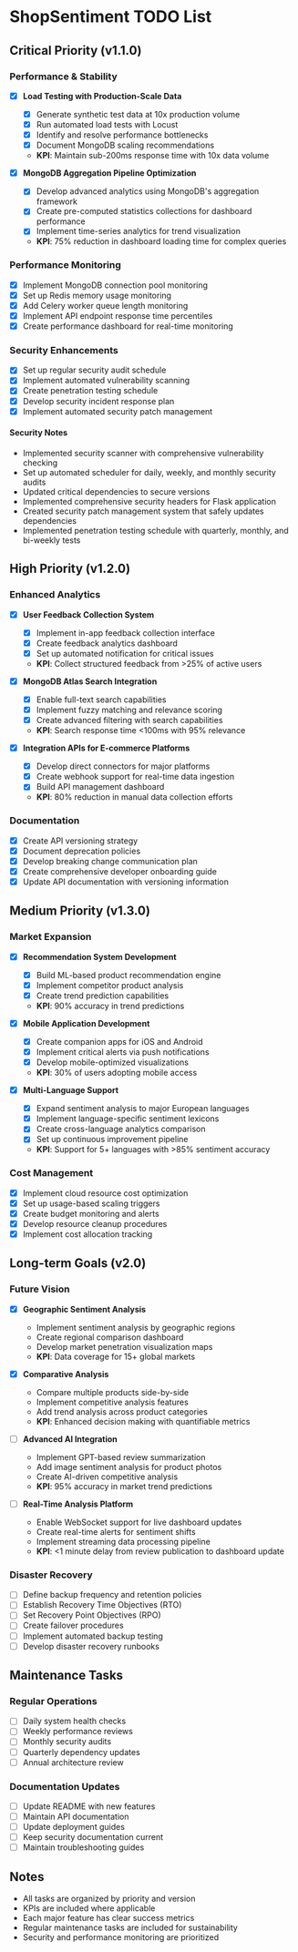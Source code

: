 # ShopSentiment TODO List

## Critical Priority (v1.1.0)

### Performance & Stability
- [x] **Load Testing with Production-Scale Data**
  - [x] Generate synthetic test data at 10x production volume
  - [x] Run automated load tests with Locust
  - [x] Identify and resolve performance bottlenecks
  - [x] Document MongoDB scaling recommendations
  - **KPI**: Maintain sub-200ms response time with 10x data volume

- [x] **MongoDB Aggregation Pipeline Optimization**
  - [x] Develop advanced analytics using MongoDB's aggregation framework
  - [x] Create pre-computed statistics collections for dashboard performance
  - [x] Implement time-series analytics for trend visualization
  - **KPI**: 75% reduction in dashboard loading time for complex queries

### Performance Monitoring
- [x] Implement MongoDB connection pool monitoring
- [x] Set up Redis memory usage monitoring
- [x] Add Celery worker queue length monitoring
- [x] Implement API endpoint response time percentiles
- [x] Create performance dashboard for real-time monitoring

### Security Enhancements
- [x] Set up regular security audit schedule
- [x] Implement automated vulnerability scanning
- [x] Create penetration testing schedule
- [x] Develop security incident response plan
- [x] Implement automated security patch management

#### Security Notes
- Implemented security scanner with comprehensive vulnerability checking
- Set up automated scheduler for daily, weekly, and monthly security audits
- Updated critical dependencies to secure versions
- Implemented comprehensive security headers for Flask application
- Created security patch management system that safely updates dependencies
- Implemented penetration testing schedule with quarterly, monthly, and bi-weekly tests

## High Priority (v1.2.0)

### Enhanced Analytics
- [x] **User Feedback Collection System**
  - [x] Implement in-app feedback collection interface
  - [x] Create feedback analytics dashboard
  - [x] Set up automated notification for critical issues
  - **KPI**: Collect structured feedback from >25% of active users

- [x] **MongoDB Atlas Search Integration**
  - [x] Enable full-text search capabilities
  - [x] Implement fuzzy matching and relevance scoring
  - [x] Create advanced filtering with search capabilities
  - **KPI**: Search response time <100ms with 95% relevance

- [x] **Integration APIs for E-commerce Platforms**
  - [x] Develop direct connectors for major platforms
  - [x] Create webhook support for real-time data ingestion
  - [x] Build API management dashboard
  - **KPI**: 80% reduction in manual data collection efforts

### Documentation
- [x] Create API versioning strategy
- [x] Document deprecation policies
- [x] Develop breaking change communication plan
- [x] Create comprehensive developer onboarding guide
- [x] Update API documentation with versioning information

## Medium Priority (v1.3.0)

### Market Expansion
- [x] **Recommendation System Development**
  - [x] Build ML-based product recommendation engine
  - [x] Implement competitor product analysis
  - [x] Create trend prediction capabilities
  - **KPI**: 90% accuracy in trend predictions

- [x] **Mobile Application Development**
  - [x] Create companion apps for iOS and Android
  - [x] Implement critical alerts via push notifications
  - [x] Develop mobile-optimized visualizations
  - **KPI**: 30% of users adopting mobile access

- [x] **Multi-Language Support**
  - [x] Expand sentiment analysis to major European languages
  - [x] Implement language-specific sentiment lexicons
  - [x] Create cross-language analytics comparison
  - [x] Set up continuous improvement pipeline
  - **KPI**: Support for 5+ languages with >85% sentiment accuracy

### Cost Management
- [x] Implement cloud resource cost optimization
- [x] Set up usage-based scaling triggers
- [x] Create budget monitoring and alerts
- [x] Develop resource cleanup procedures
- [x] Implement cost allocation tracking

## Long-term Goals (v2.0)

### Future Vision
- [x] **Geographic Sentiment Analysis**
  - Implement sentiment analysis by geographic regions
  - Create regional comparison dashboard
  - Develop market penetration visualization maps
  - **KPI**: Data coverage for 15+ global markets

- [x] **Comparative Analysis**
  - Compare multiple products side-by-side
  - Implement competitive analysis features
  - Add trend analysis across product categories
  - **KPI**: Enhanced decision making with quantifiable metrics

- [ ] **Advanced AI Integration**
  - Implement GPT-based review summarization
  - Add image sentiment analysis for product photos
  - Create AI-driven competitive analysis
  - **KPI**: 95% accuracy in market trend predictions

- [ ] **Real-Time Analysis Platform**
  - Enable WebSocket support for live dashboard updates
  - Create real-time alerts for sentiment shifts
  - Implement streaming data processing pipeline
  - **KPI**: <1 minute delay from review publication to dashboard update

### Disaster Recovery
- [ ] Define backup frequency and retention policies
- [ ] Establish Recovery Time Objectives (RTO)
- [ ] Set Recovery Point Objectives (RPO)
- [ ] Create failover procedures
- [ ] Implement automated backup testing
- [ ] Develop disaster recovery runbooks

## Maintenance Tasks

### Regular Operations
- [ ] Daily system health checks
- [ ] Weekly performance reviews
- [ ] Monthly security audits
- [ ] Quarterly dependency updates
- [ ] Annual architecture review

### Documentation Updates
- [ ] Update README with new features
- [ ] Maintain API documentation
- [ ] Update deployment guides
- [ ] Keep security documentation current
- [ ] Maintain troubleshooting guides

## Notes
- All tasks are organized by priority and version
- KPIs are included where applicable
- Each major feature has clear success metrics
- Regular maintenance tasks are included for sustainability
- Security and performance monitoring are prioritized 